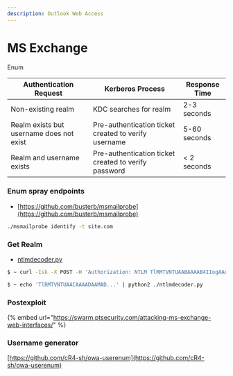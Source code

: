 ```yaml
---
description: Outlook Web Access
---
```


# MS Exchange

Enum

| Authentication Request                   | Kerberos Process                                     | Response Time |
| ---------------------------------------- | ---------------------------------------------------- | ------------- |
| Non-existing realm                       | KDC searches for realm                               | 2-3 seconds   |
| Realm exists but username does not exist | Pre-authentication ticket created to verify username | 5-60 seconds  |
| Realm and username exists                | Pre-authentication ticket created to verify password | < 2 seconds   |



### Enum spray endpoints

* [https://github.com/busterb/msmailprobe](https://github.com/busterb/msmailprobe)

```bash
./msmailprobe identify -t site.com
```



### Get Realm

* [ntlmdecoder.py](https://gist.github.com/SS4ar/0502d6c8e3b55104a826b53de8d7b490)

```bash
$ ~ curl -Isk -X POST -H 'Authorization: NTLM TlRMTVNTUAABAAAAB4IIogAAAAAAAAAAAAAAAAAAAAAKANc6AAAADw==' -H 'Content-Length: 0' https://autodiscover.exmaple.com/ews

$ ~ echo 'TlRMTVNTUAACAAAADAAMAD...' | python2 ./ntlmdecoder.py
```

### Postexploit

{% embed url="https://swarm.ptsecurity.com/attacking-ms-exchange-web-interfaces/" %}

### Username generator

[https://github.com/cR4-sh/owa-userenum](https://github.com/cR4-sh/owa-userenum)
